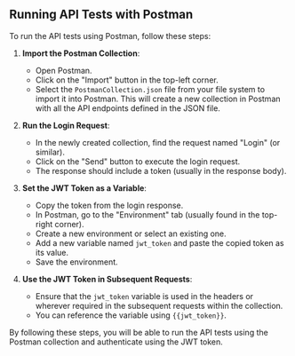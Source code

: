 ## Running API Tests with Postman

To run the API tests using Postman, follow these steps:

1. **Import the Postman Collection**:
   - Open Postman.
   - Click on the "Import" button in the top-left corner.
   - Select the `PostmanCollection.json` file from your file system to import it into Postman. This will create a new collection in Postman with all the API endpoints defined in the JSON file.

2. **Run the Login Request**:
   - In the newly created collection, find the request named "Login" (or similar).
   - Click on the "Send" button to execute the login request.
   - The response should include a token (usually in the response body).

3. **Set the JWT Token as a Variable**:
   - Copy the token from the login response.
   - In Postman, go to the "Environment" tab (usually found in the top-right corner).
   - Create a new environment or select an existing one.
   - Add a new variable named `jwt_token` and paste the copied token as its value.
   - Save the environment.

4. **Use the JWT Token in Subsequent Requests**:
   - Ensure that the `jwt_token` variable is used in the headers or wherever required in the subsequent requests within the collection.
   - You can reference the variable using `{{jwt_token}}`.

By following these steps, you will be able to run the API tests using the Postman collection and authenticate using the JWT token.